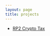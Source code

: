 ```yaml
---
layout: page
title: projects
---
```


- <a href="https://github.com/{{ site.twitter_username }}/RP2">RP2 Crypto Tax</a>